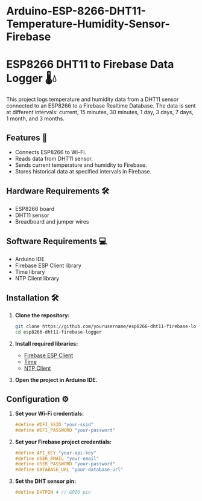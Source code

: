 # Arduino-ESP-8266-DHT11-Temperature-Humidity-Sensor-Firebase
# ESP8266 DHT11 to Firebase Data Logger 🌡️💧

This project logs temperature and humidity data from a DHT11 sensor connected to an ESP8266 to a Firebase Realtime Database. The data is sent at different intervals: current, 15 minutes, 30 minutes, 1 day, 3 days, 7 days, 1 month, and 3 months.

## Features 🚀
- Connects ESP8266 to Wi-Fi.
- Reads data from DHT11 sensor.
- Sends current temperature and humidity to Firebase.
- Stores historical data at specified intervals in Firebase.

## Hardware Requirements 🛠️
- ESP8266 board
- DHT11 sensor
- Breadboard and jumper wires

## Software Requirements 💻
- Arduino IDE
- Firebase ESP Client library
- Time library
- NTP Client library

## Installation 🛠️
1. **Clone the repository:**
    ```bash
    git clone https://github.com/yourusername/esp8266-dht11-firebase-logger.git
    cd esp8266-dht11-firebase-logger
    ```

2. **Install required libraries:**
    - [Firebase ESP Client](https://github.com/mobizt/Firebase-ESP-Client)
    - [Time](https://github.com/PaulStoffregen/Time)
    - [NTP Client](https://github.com/arduino-libraries/NTPClient)

3. **Open the project in Arduino IDE.**

## Configuration ⚙️
1. **Set your Wi-Fi credentials:**
    ```cpp
    #define WIFI_SSID "your-ssid"
    #define WIFI_PASSWORD "your-password"
    ```

2. **Set your Firebase project credentials:**
    ```cpp
    #define API_KEY "your-api-key"
    #define USER_EMAIL "your-email"
    #define USER_PASSWORD "your-password"
    #define DATABASE_URL "your-database-url"
    ```

3. **Set the DHT sensor pin:**
    ```cpp
    #define DHTPIN 4 // GPIO pin
    ```
